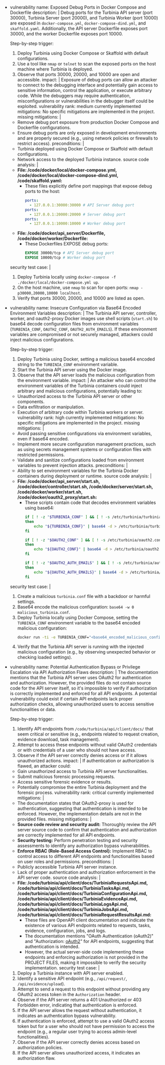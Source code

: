 - vulnerability name: Exposed Debug Ports in Docker Compose and Dockerfile
  description: |
    Debug ports for the Turbinia API server (port 30000), Turbinia Server (port 20000), and Turbinia Worker (port 10000) are exposed in `docker-compose.yml`, `docker-compose-dind.yml`, and `skaffold.yaml`. Additionally, the API server Dockerfile exposes port 30000, and the worker Dockerfile exposes port 10000.

    Step-by-step trigger:
    1. Deploy Turbinia using Docker Compose or Skaffold with default configurations.
    2. Use a tool like `nmap` or `telnet` to scan the exposed ports on the host machine where Turbinia is deployed.
    3. Observe that ports 30000, 20000, and 10000 are open and accessible.
  impact: |
    Exposure of debug ports can allow an attacker to connect to the debugging interface and potentially gain access to sensitive information, control the application, or execute arbitrary code. While the debuggers may require authentication, misconfigurations or vulnerabilities in the debugger itself could be exploited.
  vulnerability rank: medium
  currently implemented mitigations: No specific mitigations are implemented in the project.
  missing mitigations: |
    - Remove debug port exposure from production Docker Compose and Dockerfile configurations.
    - Ensure debug ports are only exposed in development environments and are properly secured (e.g., using network policies or firewalls to restrict access).
  preconditions: |
    - Turbinia deployed using Docker Compose or Skaffold with default configurations.
    - Network access to the deployed Turbinia instance.
  source code analysis: |
    - **File: /code/docker/local/docker-compose.yml, /code/docker/local/docker-compose-dind.yml, /code/skaffold.yaml:**
      - These files explicitly define port mappings that expose debug ports to the host:
        ```yaml
        ports:
          - 127.0.0.1:30000:30000 # API Server debug port
        ports:
          - 127.0.0.1:20000:20000 # Server debug port
        ports:
          - 127.0.0.1:10000:10000 # Worker debug port
        ```
    - **File: /code/docker/api_server/Dockerfile, /code/docker/worker/Dockerfile:**
      - These Dockerfiles EXPOSE debug ports:
        ```dockerfile
        EXPOSE 30000/tcp # API Server debug port
        EXPOSE 10000/tcp # Worker debug port
        ```
  security test case: |
    1. Deploy Turbinia locally using `docker-compose -f ./docker/local/docker-compose.yml up`.
    2. On the host machine, use `nmap` to scan for open ports: `nmap -p30000,20000,10000 localhost`.
    3. Verify that ports 30000, 20000, and 10000 are listed as open.

- vulnerability name: Insecure Configuration via Base64 Encoded Environment Variables
  description: |
    The Turbinia API server, controller, worker, and oauth2-proxy Docker images use shell scripts (`start.sh`) to base64 decode configuration files from environment variables (`TURBINIA_CONF`, `OAUTH2_CONF`, `OAUTH2_AUTH_EMAILS`). If these environment variables are compromised or not securely managed, attackers could inject malicious configurations.

    Step-by-step trigger:
    1. Deploy Turbinia using Docker, setting a malicious base64 encoded string to the `TURBINIA_CONF` environment variable.
    2. Start the Turbinia API server using the Docker image.
    3. Observe that the API server loads the malicious configuration from the environment variable.
  impact: |
    An attacker who can control the environment variables of the Turbinia containers could inject arbitrary and malicious configurations, potentially leading to:
    - Unauthorized access to the Turbinia API server or other components.
    - Data exfiltration or manipulation.
    - Execution of arbitrary code within Turbinia workers or server.
  vulnerability rank: high
  currently implemented mitigations: No specific mitigations are implemented in the project.
  missing mitigations: |
    - Avoid passing sensitive configurations via environment variables, even if base64 encoded.
    - Implement more secure configuration management practices, such as using secrets management systems or configuration files with restricted permissions.
    - Validate and sanitize configurations loaded from environment variables to prevent injection attacks.
  preconditions: |
    - Ability to set environment variables for the Turbinia Docker containers during deployment or runtime.
  source code analysis: |
    - **File: /code/docker/api_server/start.sh, /code/docker/controller/start.sh, /code/docker/server/start.sh, /code/docker/worker/start.sh, /code/docker/oauth2_proxy/start.sh:**
      - These scripts contain code that decodes environment variables using base64:
        ```bash
        if [ ! -z "$TURBINIA_CONF" ] && [ ! -s /etc/turbinia/turbinia.conf ]
        then
            echo "${TURBINIA_CONF}" | base64 -d > /etc/turbinia/turbinia.conf
        fi
        ```
        ```bash
        if [ ! -z "$OAUTH2_CONF" ] && [ ! -s /etc/turbinia/oauth2.conf ]
        then
            echo "${OAUTH2_CONF}" | base64 -d > /etc/turbinia/oauth2.conf
        fi
        ```
        ```bash
        if [ ! -z "$OAUTH2_AUTH_EMAILS" ] && [ ! -s /etc/turbinia/auth.txt ]
        then
            echo "${OAUTH2_AUTH_EMAILS}" | base64 -d > /etc/turbinia/auth.txt
        fi
        ```
  security test case: |
    1. Create a malicious `turbinia.conf` file with a backdoor or harmful settings.
    2. Base64 encode the malicious configuration: `base64 -w 0 malicious_turbinia.conf`.
    3. Deploy Turbinia locally using Docker Compose, setting the `TURBINIA_CONF` environment variable to the base64 encoded malicious configuration:
       ```bash
       docker run -ti -e TURBINIA_CONF="<base64_encoded_malicious_config>" turbinia-api-server:dev
       ```
    4. Verify that the Turbinia API server is running with the injected malicious configuration (e.g., by observing unexpected behavior or checking loaded settings).

- vulnerability name: Potential Authentication Bypass or Privilege Escalation via API Authorization Flaws
  description: |
    The documentation mentions that the Turbinia API server uses OAuth2 for authentication and authorization. However, the provided files do not contain source code for the API server itself, so it's impossible to verify if authorization is correctly implemented and enforced for all API endpoints. A potential vulnerability could exist if certain API endpoints lack proper authorization checks, allowing unauthorized users to access sensitive functionalities or data.

    Step-by-step trigger:
    1. Identify API endpoints from `/code/turbinia/api/client/docs/` that seem critical or sensitive (e.g., endpoints related to request creation, evidence download, task management).
    2. Attempt to access these endpoints without valid OAuth2 credentials or with credentials of a user who should not have access.
    3. Observe if the API server correctly denies access or if it allows unauthorized actions.
  impact: |
    If authentication or authorization is flawed, an attacker could:
    - Gain unauthorized access to Turbinia API server functionalities.
    - Submit malicious forensic processing requests.
    - Access sensitive forensic evidence or results.
    - Potentially compromise the entire Turbinia deployment and the forensic process.
  vulnerability rank: critical
  currently implemented mitigations: |
    - The documentation states that OAuth2-proxy is used for authentication, suggesting that authentication is intended to be enforced. However, the implementation details are not in the provided files.
  missing mitigations: |
    - **Source code review and security audit:** Thoroughly review the API server source code to confirm that authentication and authorization are correctly implemented for all API endpoints.
    - **Security testing:** Perform penetration testing and security assessments to identify any authorization bypass vulnerabilities.
    - **Enforce RBAC (Role-Based Access Control):** Implement RBAC to control access to different API endpoints and functionalities based on user roles and permissions.
  preconditions: |
    - Publicly accessible Turbinia API server instance.
    - Lack of proper authentication and authorization enforcement in the API server code.
  source code analysis: |
    - **File: /code/turbinia/api/client/docs/TurbiniaRequestsApi.md, /code/turbinia/api/client/docs/TurbiniaTasksApi.md, /code/turbinia/api/client/docs/TurbiniaConfigurationApi.md, /code/turbinia/api/client/docs/TurbiniaEvidenceApi.md, /code/turbinia/api/client/docs/TurbiniaLogsApi.md, /code/turbinia/api/client/docs/TurbiniaJobsApi.md, /code/turbinia/api/client/docs/TurbiniaRequestResultsApi.md:**
      - These files are OpenAPI client documentation and indicate the existence of various API endpoints related to requests, tasks, evidence, configuration, jobs, and logs.
      - The documentation mentions "OAuth Authentication (oAuth2)" and "Authorization: [oAuth2](../README.md#oAuth2)" for API endpoints, suggesting that authentication is intended.
      - However, the actual server-side code implementing these endpoints and enforcing authorization is not provided in the PROJECT FILES, making it impossible to verify the security implementation.
  security test case: |
    1. Deploy a Turbinia instance with API server enabled.
    2. Identify a sensitive API endpoint (e.g., `/api/request/`, `/api/evidence/upload`).
    3. Attempt to send a request to this endpoint without providing any OAuth2 access token in the `Authorization` header.
    4. Observe if the API server returns a 401 Unauthorized or 403 Forbidden error, indicating that authentication is enforced.
    5. If the API server allows the request without authentication, it indicates an authentication bypass vulnerability.
    6. If authentication is enforced, attempt to use a valid OAuth2 access token but for a user who should not have permission to access the endpoint (e.g., a regular user trying to access admin-level functionalities).
    7. Observe if the API server correctly denies access based on authorization policies.
    8. If the API server allows unauthorized access, it indicates an authorization flaw.